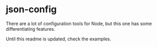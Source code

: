 # json-config
There are a lot of configuration tools for Node, but this one has some differentiating features.

Until this readme is updated, check the examples.
